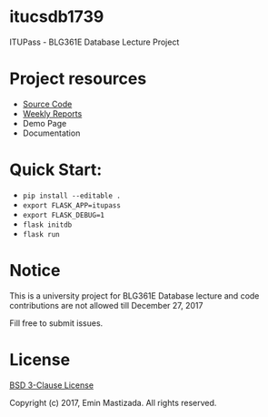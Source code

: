 # itucsdb1739
ITUPass - BLG361E Database Lecture Project

# Project resources
* [Source Code](https://github.com/itucsdb1739/itucsdb1739)
* [Weekly Reports](https://github.com/itucsdb1739/itucsdb1739/wiki)
* Demo Page
* Documentation

# Quick Start:
* `pip install --editable .`
* `export FLASK_APP=itupass`
* `export FLASK_DEBUG=1`
* `flask initdb`
* `flask run`

# Notice
This is a university project for BLG361E Database lecture and code contributions are not allowed till December 27, 2017

Fill free to submit issues.

# License
[BSD 3-Clause License](https://github.com/itucsdb1739/itucsdb1739/blob/master/LICENSE)

Copyright (c) 2017, Emin Mastizada. All rights reserved.
